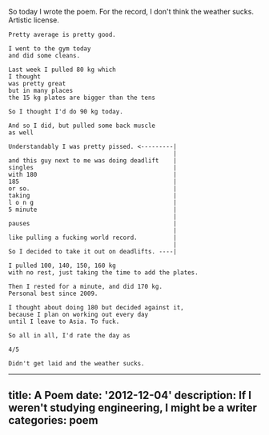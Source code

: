 So today I wrote the poem. For the record, I don't think the weather sucks. Artistic license.

    Pretty average is pretty good.

    I went to the gym today
    and did some cleans.

    Last week I pulled 80 kg which
    I thought
    was pretty great
    but in many places
    the 15 kg plates are bigger than the tens

    So I thought I'd do 90 kg today.

    And so I did, but pulled some back muscle
    as well

    Understandably I was pretty pissed. <---------|
                                                  |
    and this guy next to me was doing deadlift    |
    singles                                       |
    with 180                                      |
    185                                           |
    or so.                                        |
    taking                                        |
    l o n g                                       |
    5 minute                                      |
                                                  |
    pauses                                        |
                                                  |
    like pulling a fucking world record.          |
                                                  |
    So I decided to take it out on deadlifts. ----|

    I pulled 100, 140, 150, 160 kg
    with no rest, just taking the time to add the plates.

    Then I rested for a minute, and did 170 kg.
    Personal best since 2009.

    I thought about doing 180 but decided against it,
    because I plan on working out every day
    until I leave to Asia. To fuck.

    So all in all, I'd rate the day as

    4/5

    Didn't get laid and the weather sucks.

---
title: A Poem
date: '2012-12-04'
description: If I weren't studying engineering, I might be a writer
categories: poem
---
